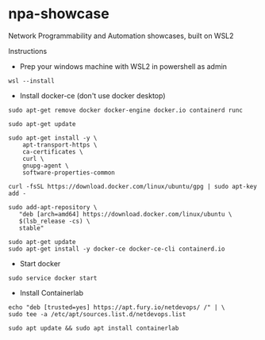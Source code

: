 # npa-showcase
Network Programmability and Automation showcases, built on WSL2

Instructions

- Prep your windows machine with WSL2 in powershell as admin
```
wsl --install
```

- Install docker-ce (don't use docker desktop)
```
sudo apt-get remove docker docker-engine docker.io containerd runc

sudo apt-get update

sudo apt-get install -y \
    apt-transport-https \
    ca-certificates \
    curl \
    gnupg-agent \
    software-properties-common

curl -fsSL https://download.docker.com/linux/ubuntu/gpg | sudo apt-key add -

sudo add-apt-repository \
   "deb [arch=amd64] https://download.docker.com/linux/ubuntu \
   $(lsb_release -cs) \
   stable"

sudo apt-get update
sudo apt-get install -y docker-ce docker-ce-cli containerd.io
```

- Start docker
```
sudo service docker start
```

- Install Containerlab
```
echo "deb [trusted=yes] https://apt.fury.io/netdevops/ /" | \
sudo tee -a /etc/apt/sources.list.d/netdevops.list

sudo apt update && sudo apt install containerlab
```
